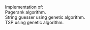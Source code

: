 Implementation of:  
  Pagerank algorithm.  
  String guesser using genetic algorithm.  
  TSP using genetic algorithm.  
  
  